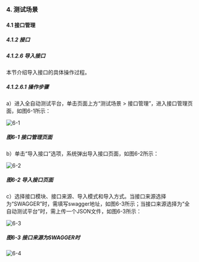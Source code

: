 ### 4. 测试场景

#### 4.1 接口管理

##### 4.1.2 接口

##### 4.1.2.6 导入接口

本节介绍导入接口的具体操作过程。

##### 4.1.2.6.1 操作步骤

a）进入全自动测试平台，单击页面上方“测试场景 > 接口管理”，进入接口管理页面，如图6-1所示：

![6-1](https://www.feisuanyz.com/fstest/cscj/jkgl/10_1.png)

##### 图6-1 接口管理页面

b）单击“导入接口”选项，系统弹出导入接口页面，如图6-2所示：

![6-2](https://www.feisuanyz.com/fstest/cscj/jkgl/11.png)

##### 图6-2 导入接口页面

c）选择接口模块、接口来源、导入模式和导入方式。当接口来源选择为“SWAGGER”时，需填写swagger地址，如图6-3所示；当接口来源选择为“全自动测试平台”时，需上传一个JSON文件，如图6-3所示：

![6-3](https://www.feisuanyz.com/fstest/cscj/jkgl/11_1.png)

##### 图6-3 接口来源为SWAGGER时

![6-4](https://www.feisuanyz.com/fstest/cscj/jkgl/11_2.png)
